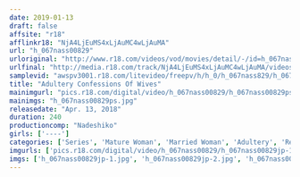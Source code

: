 ```yaml
---
date: 2019-01-13
draft: false
affsite: "r18"
afflinkr18: "NjA4LjEuMS4xLjAuMC4wLjAuMA"
url: "h_067nass00829"
urloriginal: "http://www.r18.com/videos/vod/movies/detail/-/id=h_067nass00829"
urlfinal: "http://media.r18.com/track/NjA4LjEuMS4xLjAuMC4wLjAuMA/videos/vod/movies/detail/-/id=h_067nass00829"
samplevid: "awspv3001.r18.com/litevideo/freepv/h/h_0/h_067nass829/h_067nass829_dmb_w.mp4"
title: "Adultery Confessions Of Wives"
mainimgurl: "pics.r18.com/digital/video/h_067nass00829/h_067nass00829ps.jpg"
mainimgs: "h_067nass00829ps.jpg"
releasedate: "Apr. 13, 2018"
duration: 240
productioncomp: "Nadeshiko"
girls: ['----']
categories: ['Series', 'Mature Woman', 'Married Woman', 'Adultery', 'Reluctant', 'Voyeur', 'Over 4 Hours', 'Hi-Def']
imgurls: ['pics.r18.com/digital/video/h_067nass00829/h_067nass00829jp-1.jpg', 'pics.r18.com/digital/video/h_067nass00829/h_067nass00829jp-2.jpg', 'pics.r18.com/digital/video/h_067nass00829/h_067nass00829jp-3.jpg', 'pics.r18.com/digital/video/h_067nass00829/h_067nass00829jp-4.jpg', 'pics.r18.com/digital/video/h_067nass00829/h_067nass00829jp-5.jpg', 'pics.r18.com/digital/video/h_067nass00829/h_067nass00829jp-6.jpg', 'pics.r18.com/digital/video/h_067nass00829/h_067nass00829jp-7.jpg', 'pics.r18.com/digital/video/h_067nass00829/h_067nass00829jp-8.jpg', 'pics.r18.com/digital/video/h_067nass00829/h_067nass00829jp-9.jpg', 'pics.r18.com/digital/video/h_067nass00829/h_067nass00829jp-10.jpg', 'pics.r18.com/digital/video/h_067nass00829/h_067nass00829jp-11.jpg', 'pics.r18.com/digital/video/h_067nass00829/h_067nass00829jp-12.jpg', 'pics.r18.com/digital/video/h_067nass00829/h_067nass00829jp-13.jpg', 'pics.r18.com/digital/video/h_067nass00829/h_067nass00829jp-14.jpg', 'pics.r18.com/digital/video/h_067nass00829/h_067nass00829jp-15.jpg', 'pics.r18.com/digital/video/h_067nass00829/h_067nass00829jp-16.jpg', 'pics.r18.com/digital/video/h_067nass00829/h_067nass00829jp-17.jpg', 'pics.r18.com/digital/video/h_067nass00829/h_067nass00829jp-18.jpg', 'pics.r18.com/digital/video/h_067nass00829/h_067nass00829jp-19.jpg', 'pics.r18.com/digital/video/h_067nass00829/h_067nass00829jp-20.jpg']
imgs: ['h_067nass00829jp-1.jpg', 'h_067nass00829jp-2.jpg', 'h_067nass00829jp-3.jpg', 'h_067nass00829jp-4.jpg', 'h_067nass00829jp-5.jpg', 'h_067nass00829jp-6.jpg', 'h_067nass00829jp-7.jpg', 'h_067nass00829jp-8.jpg', 'h_067nass00829jp-9.jpg', 'h_067nass00829jp-10.jpg', 'h_067nass00829jp-11.jpg', 'h_067nass00829jp-12.jpg', 'h_067nass00829jp-13.jpg', 'h_067nass00829jp-14.jpg', 'h_067nass00829jp-15.jpg', 'h_067nass00829jp-16.jpg', 'h_067nass00829jp-17.jpg', 'h_067nass00829jp-18.jpg', 'h_067nass00829jp-19.jpg', 'h_067nass00829jp-20.jpg']
---
```

